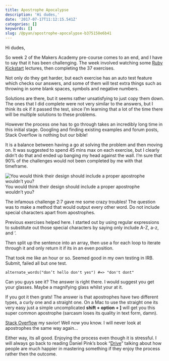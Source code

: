 ```yaml
---
title: Apostrophe Apocalypse
description: 'Hi dudes,'
date: '2017-07-17T11:12:15.541Z'
categories: []
keywords: []
slug: /@pyan/apostrophe-apocalypse-b375158e6b41
---
```


Hi dudes,

So week 2 of the Makers Academy pre-course comes to an end, and I have to say that it has been challenging. The week involved watching some [Ruby Kickstart](https://vimeo.com/channels/844657) lectures, then completing the 37 exercises.

Not only do they get harder, but each exercise has an auto test feature which checks our answers, and some of them will test extra things such as throwing in some blank spaces, symbols and negative numbers.

Solutions are there, but it seems rather unsatisfying to just copy them down. The ones that I did complete were not very similar to the answers, but I think its ok if it passed the test, since I’m learning that a lot of the time there will be multiple solutions to these problems.

However the process one has to go through takes an incredibly long time in this initial stage. Googling and finding existing examples and forum posts, Stack Overflow is nothing but our bible!

It is a balance between having a go at solving the problem and then moving on. It was suggested to spend 45 mins max on each exercise, but I clearly didn’t do that and ended up banging my head against the wall. I’m sure that 90% of the challenges would not been completed by me with that timeframe.

![You would think their design should include a proper apostrophe wouldn’t you?](https://cdn-images-1.medium.com/max/800/1*pjmBS9r0NAqrcuWLnouvlQ.jpeg)
You would think their design should include a proper apostrophe wouldn’t you?

The infamous challenge 2:7 gave me some crazy troubles! The question was to make a method that would output every other word. Do not include special characters apart from apostrophes.

Previous exercises helped here. I started out by using regular expressions to substitute out those special characters by saying only include A-Z, a-z, and ‘.

Then split up the sentence into an array, then use a for each loop to iterate through it and only return it if its in an even position.

That took me like an hour or so. Seemed good in my own testing in IRB. Submit, failed all but one test.

```
alternate_words("don’t hello don't yes") #=> "don't dont"
```

Can you guys see it? The answer is right there. I would suggest you get your glasses. Maybe a magnifying glass whilst your at it.

If you got it then grats! The answer is that apostrophes have two different types, a curly one and a straight one. On a Mac to use the straight one its very easy just a simple uncomplicated **shift + option + \]** will get you this super common apostrophe (sarcasm loses its quality in text form, damn).

[Stack Overflow](https://stackoverflow.com/questions/45111600/keeping-a-single-quotation-mark-in-regular-expression-ignored) my savior! Well now you know. I will never look at apostrophes the same way again…

Either way, its all good. Enjoying the process even though it is stressful. I will always go back to reading Daniel Pink’s book “[Drive](https://www.amazon.co.uk/Drive-Daniel-H-Pink/dp/184767769X/ref=sr_1_1?ie=UTF8&qid=1500289707&sr=8-1&keywords=drive)” talking about how people are much happier in mastering something if they enjoy the process rather then the outcome.